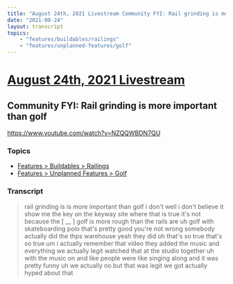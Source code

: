 ```yaml
---
title: "August 24th, 2021 Livestream Community FYI: Rail grinding is more important than golf"
date: "2021-08-24"
layout: transcript
topics:
    - "features/buildables/railings"
    - "features/unplanned-features/golf"
---
```

# [August 24th, 2021 Livestream](../2021-08-24.md)
## Community FYI: Rail grinding is more important than golf
https://www.youtube.com/watch?v=NZQQWBDN7QU

### Topics
* [Features > Buildables > Railings](../topics/features/buildables/railings.md)
* [Features > Unplanned Features > Golf](../topics/features/unplanned-features/golf.md)

### Transcript

> rail grinding is is more important than golf i don't well i don't believe it show me the key on the keyway site where that is true it's not because the [ __ ] golf is more rough than the rails are uh golf with skateboarding polo that's pretty good you're not wrong somebody actually did the thps warehouse yeah they did oh that's so true that's so true um i actually remember that video they added the music and everything we actually legit watched that at the studio together uh with the music on and like people were like singing along and it was pretty funny uh we actually no but that was legit we got actually hyped about that
